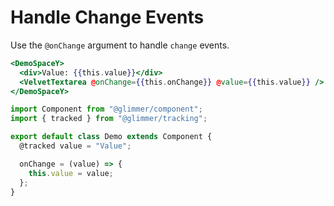 # Handle Change Events

Use the `@onChange` argument to handle `change` events.

```hbs template
<DemoSpaceY>
  <div>Value: {{this.value}}</div>
  <VelvetTextarea @onChange={{this.onChange}} @value={{this.value}} />
</DemoSpaceY>
```

```js component
import Component from "@glimmer/component";
import { tracked } from "@glimmer/tracking";

export default class Demo extends Component {
  @tracked value = "Value";

  onChange = (value) => {
    this.value = value;
  };
}
```
